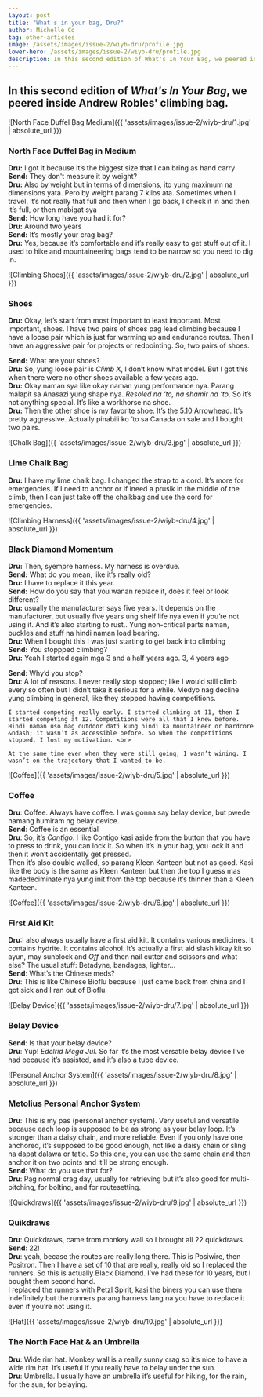 ```yaml
---
layout: post
title: "What's in your bag, Dru?"
author: Michelle Co
tag: other-articles
image: /assets/images/issue-2/wiyb-dru/profile.jpg
lower-hero: /assets/images/issue-2/wiyb-dru/profile.jpg
description: In this second edition of What's In Your Bag, we peered inside Andrew Robles' climbing bag. 
---
```


<h2 class="pre-text">
	In this second edition of <em>What's In Your Bag</em>, we peered inside <strong>Andrew Robles</strong>' climbing bag. 
</h2>

![North Face Duffel Bag Medium]({{ 'assets/images/issue-2/wiyb-dru/1.jpg' | absolute_url }})
<h3>North Face Duffel Bag in Medium</h3>

<strong>Dru:</strong> I got it because it’s the biggest size that I can bring as hand carry <br>
<strong>Send:</strong> They don't measure it by weight? <br>
<strong>Dru:</strong> Also by weight but in terms of dimensions, ito yung maximum na dimensions yata. Pero by weight parang 7 kilos ata. Sometimes when I travel, it’s not really that full and then when I go back, I check it in and then it’s full, or then mabigat sya <br>
<strong>Send:</strong> How long have you had it for? <br>
<strong>Dru:</strong> Around two years <br>
<strong>Send:</strong> It’s mostly your crag bag? <br>
<strong>Dru:</strong> Yes, because it’s comfortable and it’s really easy to get stuff out of it. I used to hike and mountaineering bags tend to be narrow so you need to dig in. <br>


![Climbing Shoes]({{ 'assets/images/issue-2/wiyb-dru/2.jpg' | absolute_url }})
<h3>Shoes</h3>
<strong>Dru:</strong> Okay, let’s start from most important to least important. Most important, shoes. I have two pairs of shoes pag lead climbing because I have a loose pair which is just for warming up and endurance routes. Then I have an aggressive pair for projects or redpointing. So, two pairs of shoes.

<strong>Send:</strong> What are your shoes? <br>
<strong>Dru:</strong> So, yung loose pair is <em>Climb X</em>, I don’t know what model. But I got this when there were no other shoes available a few years ago. <br>
<strong>Dru:</strong> Okay naman sya like okay naman yung performance nya. Parang malapit sa Anasazi yung shape nya. <em>Resoled na ‘to, na shamir na ‘to</em>. So it’s not anything special. It’s like a workhorse na shoe. <br>
<strong>Dru:</strong> Then the other shoe is my favorite shoe. It’s the 5.10 Arrowhead. It’s pretty aggressive. Actually pinabili ko ‘to sa Canada on sale and I bought two pairs.

![Chalk Bag]({{ 'assets/images/issue-2/wiyb-dru/3.jpg' | absolute_url }})
<h3>Lime Chalk Bag</h3>

<strong>Dru:</strong> I have my lime chalk bag. I changed the strap to a cord. It’s more for emergencies. If I need to anchor or if ineed a prusik in the middle of the climb, then I can just take off the chalkbag and use the cord for emergencies.

![Climbing Harness]({{ 'assets/images/issue-2/wiyb-dru/4.jpg' | absolute_url }})
<h3>Black Diamond Momentum</h3>

<strong>Dru:</strong> Then, syempre harness. My harness is overdue. <br>
<strong>Send:</strong> What do you mean, like it’s really old? <br>
<strong>Dru:</strong> I have to replace it this year. <br>
<strong>Send:</strong> How do you say that you wanan replace it, does it feel or look different? <br>
<strong>Dru:</strong> usually the manufacturer says five years. It depends on the manufacturer, but usually five years ung shelf life nya even if you’re not using it. And it’s also starting to rust.. Yung non-critical parts naman, buckles and stuff na hindi naman load bearing. <br>
<strong>Dru:</strong> When I bought this I was just starting to get back into climbing <br>
<strong>Send:</strong> You stoppped climbing? <br>
<strong>Dru:</strong> Yeah I started again mga 3 and a half years ago. 3, 4 years ago <br>


<div class="emphasis">
	<strong>Send</strong>: Why’d you stop? <br>
	<strong>Dru</strong>: A lot of reasons. I never really stop stopped; like I would still climb every so often but I didn’t take it serious for a while. Medyo nag decline yung climbing in general, like they stopped having competitions.  <br>

	I started competing really early. I started climbing at 11, then I started competing at 12. Competitions were all that I knew before. Hindi naman uso mag outdoor dati kung hindi ka mountaineer or hardcore &ndash; it wasn’t as accessible before. So when the competitions stopped, I lost my motivation. <br>

	At the same time even when they were still going, I wasn’t wining. I wasn’t on the trajectory that I wanted to be.

</div>

![Coffee]({{ 'assets/images/issue-2/wiyb-dru/5.jpg' | absolute_url }})
<h3>Coffee</h3>

<strong>Dru</strong>: Coffee. Always have coffee. I was gonna say belay device, but pwede namang humiram ng belay device. <br>
<strong>Send</strong>: Coffee is an essential <br>
<strong>Dru</strong>: So, it’s <em>Contigo</em>. I like Contigo kasi aside from the button that you have to press to drink, you can lock it. So when it’s in your bag, you lock it and then it won’t accidentally get pressed. <br> Then it’s also double walled, so parang Kleen Kanteen but not as good. Kasi like the body is the same as Kleen Kanteen but then the top I guess mas madedeciminate nya yung init from the top because it’s thinner than a Kleen Kanteen.


![Coffee]({{ 'assets/images/issue-2/wiyb-dru/6.jpg' | absolute_url }})
<h3>First Aid Kit</h3>

<strong>Dru</strong>:I also always usually have a first aid kit. It contains various medicines. It contains hydrite. It contains alcohol. It’s actually a first aid slash kikay kit so ayun, may sunblock and <em>Off</em> and then nail cutter and scissors and what else? The usual stuff: Betadyne, bandages, lighter... <br>
<strong>Send</strong>: What’s the Chinese meds? <br>
<strong>Dru</strong>:  This is like Chinese Bioflu because I just came back from china and I got sick and I ran out of Bioflu. 


![Belay Device]({{ 'assets/images/issue-2/wiyb-dru/7.jpg' | absolute_url }})
<h3>Belay Device</h3>

<strong>Send</strong>: Is that your belay device? <br>
<strong>Dru</strong>: Yup! <em>Edelrid Mega Jul</em>. So far it’s the most versatile belay device I've had because it’s assisted, and it’s also a tube device.

![Personal Anchor System]({{ 'assets/images/issue-2/wiyb-dru/8.jpg' | absolute_url }})
<h3>Metolius Personal Anchor System</h3>

<strong>Dru</strong>: This is my pas (personal anchor system). Very useful and versatile because each loop is supposed to be as strong as your belay loop. It’s stronger than a daisy chain, and more reliable. Even if you only have one anchored, it’s supposed to be good enough, not like a daisy chain or sling na dapat dalawa or tatlo. So this one, you can use the same chain and  then anchor it on two points and it’ll be strong enough. <br>
<strong>Send</strong>: What do you use that for? <br>
<strong>Dru</strong>: Pag normal crag day, usually for retrieving but it’s also good for multi-pitching, for bolting, and for routesetting. 

![Quickdraws]({{ 'assets/images/issue-2/wiyb-dru/9.jpg' | absolute_url }})
<h3>Quikdraws</h3>

<strong>Dru</strong>: Quickdraws, came from monkey wall so I brought all 22 quickdraws. <br>
<strong>Send</strong>: 22! <br>
<strong>Dru</strong>: yeah, becase the routes are really long there. This is Posiwire, then Positron. Then I have a set of 10 that are really, really old so I replaced the runners. So this is actually Black Diamond. I’ve had these for 10 years, but I bought them second hand. <br>
I replaced the runners with Petzl Spirit, kasi the biners you can use them indefinitely but the runners parang harness lang na you have to replace it even if you’re not using it.

![Hat]({{ 'assets/images/issue-2/wiyb-dru/10.jpg' | absolute_url }})
<h3>The North Face Hat &amp; an Umbrella</h3>

<strong>Dru</strong>: Wide rim hat. Monkey wall is a really sunny crag so it’s nice to have a wide rim hat. It’s useful if you really have to belay under the sun. <br>
<strong>Dru</strong>: Umbrella. I usually have an umbrella it’s useful for hiking, for the rain, for the sun, for belaying.












<!-- End -->